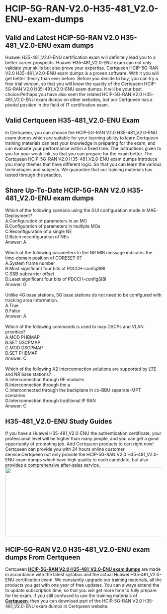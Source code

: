 # HCIP-5G-RAN-V2.0-H35-481_V2.0-ENU-exam-dumps
<h2>
	Valid and Latest HCIP-5G-RAN V2.0 H35-481_V2.0-ENU exam dumps
</h2>
Huawei H35-481_V2.0-ENU certification exam will definitely lead you to a better career prospects. Huawei H35-481_V2.0-ENU exam can not only validate your skills but also prove your expertise. Certqueen HCIP-5G-RAN V2.0 H35-481_V2.0-ENU exam dumps is a proven software. With it you will get better theory than ever before. Before you decide to buy, you can try a free trial version, so that you will know the quality of the Certqueen HCIP-5G-RAN V2.0 H35-481_V2.0-ENU exam dumps. It will be your best choice.Perhaps you have also seen the related HCIP-5G-RAN V2.0 H35-481_V2.0-ENU exam dumps on other websites, but our Certqueen has a pivotal position in the field of IT certification exam.<br />
<h2>
	Valid Certqueen H35-481_V2.0-ENU Exam
</h2>
In Certqueen, you can choose the HCIP-5G-RAN V2.0 H35-481_V2.0-ENU exam dumps which are suitable for your learning ability to learn.Certqueen training materials can test your knowledge in preparing for the exam, and can evaluate your performance within a fixed time. The instructions given to you for your weak link, so that you can prepare for the exam better. The Certqueen HCIP-5G-RAN V2.0 H35-481_V2.0-ENU exam dumps introduce you many themes that have different logic. So that you can learn the various technologies and subjects. We guarantee that our training materials has tested through the practice.<br />
<h2>
	Share Up-To-Date HCIP-5G-RAN V2.0 H35-481_V2.0-ENU exam dumps
</h2>
Which of the following scenario using the GUI configuration mode in MAE- Deployment? <br />
A.Configuration of parameters in an MO <br />
B.Configuration of parameters in multiple MOs <br />
C.Reconfiguration of a single NE <br />
D.Batch reconfiguration of NEs <br />
Answer: A <br />
<br />
Which of the following parameters In the NR MIB message indicates the time-domain position of CORESET 0? <br />
A.System frame number <br />
B.Most significant four bits of PDCCH-configSIBl <br />
C.SSB-subcarrier offset <br />
D.Least significant four bits of PDCCH-configSIBl <br />
Answer: D<br />
<br />
Unlike 4G base stations, 5G base stations do not need to be configured with tracking area Information. <br />
A.True <br />
B.False <br />
Answer: A<br />
<br />
Which of the following commands is used to map DSCPs and VLAN priorities? <br />
A.MOD PHBMAP <br />
B.SET DSCPMAP <br />
C.MOD DSCPMAP <br />
D.SET PHBMAP <br />
Answer: C<br />
<br />
Which of the following X2 Interconnection solutions are supported by LTE and NR base stations? <br />
A.Interconnection through RF modules <br />
B.Interconnection through the a <br />
C.Interconnected through the backplane in co-BBU separate-MPT scenarios <br />
D.Interconnection through traditional IP RAN <br />
Answer: C<br />
<h2>
	H35-481_V2.0-ENU Study Guides
</h2>
If you have a Huawei H35-481_V2.0-ENU the authentication certificate, your professional level will be higher than many people, and you can get a good opportunity of promoting job. Add Certqueen products to cart right now! Certqueen can provide you with 24 hours online customer service.Certqueen not only provide the HCIP-5G-RAN V2.0 H35-481_V2.0-ENU exam dumps which have high quality to each candidate, but also provides a comprehensive after-sales service.<br />
<div style="text-align:center;">
	<a href="https://www.certqueen.com/promotion.asp" target="_blank"><img src="https://www.certqueen.com/T/CQ-COM/images/uploads/20221110092702_0020.jpg" width="600" height="221" alt="" /></a> 
</div>
<h2>
	HCIP-5G-RAN V2.0 H35-481_V2.0-ENU exam dumps From Certqueen
</h2>
Certqueen <a href="https://www.certqueen.com/H35-481_V2.0-ENU.html" target="_blank"><strong>HCIP-5G-RAN V2.0 H35-481_V2.0-ENU exam dumps</strong></a> are made in accordance with the latest syllabus and the actual Huawei H35-481_V2.0-ENU certification exam. We constantly upgrade our training materials, all the products you get with one year of free updates. You can always extend the to update subscription time, so that you will get more time to fully prepare for the exam. If you still confused to use the training materials of <a href="http://www.certqueen.com/" target="_blank"><strong>Certqueen</strong></a>, then you can download part of the HCIP-5G-RAN V2.0 H35-481_V2.0-ENU exam dumps in Certqueen website.
